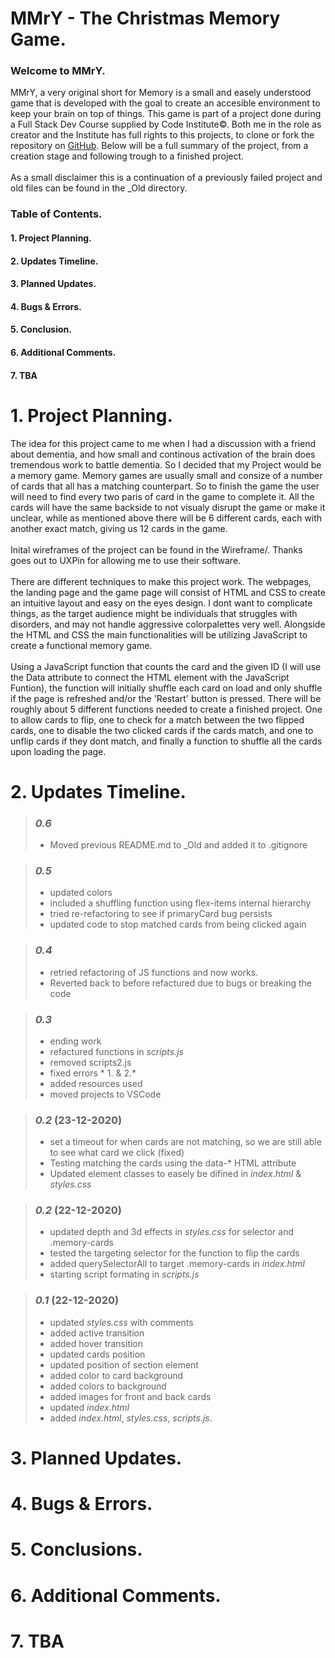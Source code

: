 # MMrY - The Christmas Memory Game.

### Welcome to MMrY. 
MMrY, a very original short for Memory is a small and easely understood game that is developed with the goal to create an accesible environment to keep your brain on top of things. 
This game is part of a project done during a Full Stack Dev Course supplied by Code Institute©. Both me in the role as creator and the Institute has full rights to this projects, to clone or fork the repository on [GitHub](https://github.com/Daffie95/MS2-mmry).
Below will be a full summary of the project, from a creation stage and following trough to a finished project. 
<br>
<br>
As a small disclaimer this is a continuation of a previously failed project and old files can be found in the _Old directory.

### Table of Contents.
#### 1. Project Planning.
#### 2. Updates Timeline.
#### 3. Planned Updates.
#### 4. Bugs & Errors.
#### 5. Conclusion.
#### 6. Additional Comments.
#### 7. TBA

# 1. Project Planning.
The idea for this project came to me when I had a discussion with a friend about dementia, and how small and continous activation of the brain does tremendous work to battle dementia.
So I decided that my Project would be a memory game. Memory games are usually small and consize of a number of cards that all has a matching counterpart. So to finish the game the user will need to find every two paris of card in the game to complete it.
All the cards will have the same backside to not visualy disrupt the game or make it unclear, while as mentioned above there will be 6 different cards, each with another exact match, giving us 12 cards in the game. 
<br>
<br>
Inital wireframes of the project can be found in the Wireframe/. Thanks goes out to UXPin for allowing me to use their software.
<br>
<br>
There are different techniques to make this project work. The webpages, the landing page and the game page will consist of HTML and CSS to create an intuitive layout and easy on the eyes design. 
I dont want to complicate things, as the target audience might be individuals that struggles with disorders, and may not handle aggressive colorpalettes very well. 
Alongside the  HTML and CSS the main functionalities will be utilizing JavaScript to create a functional memory game.
<br>
<br>
Using a JavaScript function that counts the card and the given ID (I will use the Data attribute to connect the HTML element with the JavaScript Funtion), the function will initially shuffle each card on load and only shuffle if the page is refreshed and/or the 'Restart' button is pressed.
There will be roughly about 5 different functions needed to create a finished project. One to  allow cards to flip, one to check for a match between the two flipped cards, one to disable the two clicked cards if the cards match, and one to unflip cards if they dont match, and finally a function to shuffle all the cards upon loading the page.


# 2. Updates Timeline.
> ### *0.6*
> * Moved previous README.md to _Old and added it to .gitignore

> ### *0.5*
> * updated colors
> * included a shuffling function using flex-items internal hierarchy
> * tried re-refactoring to see if primaryCard bug persists
> * updated code to stop matched cards from being clicked again

> ### *0.4*
> * retried refactoring of JS functions and now works.
> * Reverted back to before refactured due to bugs or breaking the code

> ### *0.3*
> * ending work
> * refactured functions in *scripts.js*
> * removed scripts2.js
> * fixed errors * 1. & 2.*
> * added resources used
> * moved projects to VSCode

> ### *0.2* (23-12-2020)
> * set a timeout for when cards are not matching, so we are still able to see what card we click (fixed)
> * Testing matching the cards using the data-* HTML attribute
> * Updated element classes to easely be difined in *index.html* & *styles.css*

> ### *0.2* (22-12-2020)
> * updated depth and 3d effects in *styles.css* for selector and .memory-cards
> * tested the targeting selector for the function to flip the cards
> * added querySelectorAll to target .memory-cards in *index.html*
> * starting script formating in *scripts.js*

>  ### *0.1* (22-12-2020)
> * updated *styles.css* with comments<br>
> * added active transition<br>
> * added hover transition<br>
> * updated cards position<br>
> * updated position of section element<br>
> * added color to card background<br>
> * added colors to background <br>
> * added images for front and back cards <br>
> * updated *index.html*<br>
> * added *index.html*, *styles.css*, *scripts.js*.

# 3. Planned Updates. 
# 4. Bugs & Errors.
# 5. Conclusions.
# 6. Additional Comments.
# 7. TBA